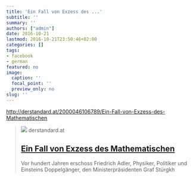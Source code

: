 ```yaml
---
title: 'Ein Fall von Exzess des ...'
subtitle: ''
summary: ''
authors: ["admin"]
date: 2016-10-21
lastmod: 2016-10-21T23:50:46+02:00
categories: []
tags:
- facebook
- german
featured: no
image:
  caption: ''
  focal_point: ''
  preview_only: no
slug: ''
---
```

http://derstandard.at/2000046106789/Ein-Fall-von-Exzess-des-Mathematischen
> [![](https://at.staticfiles.at/img/meta/meta_image_1200x630-4d0796cf00.png)](http://derstandard.at/2000046106789/Ein-Fall-von-Exzess-des-Mathematischen)
> derstandard.at
> ## [Ein Fall von Exzess des Mathematischen](http://derstandard.at/2000046106789/Ein-Fall-von-Exzess-des-Mathematischen)
>
>Vor hundert Jahren erschoss Friedrich Adler, Physiker, Politiker und Einsteins Doppelgänger, den Ministerpräsidenten Graf Stürgkh


